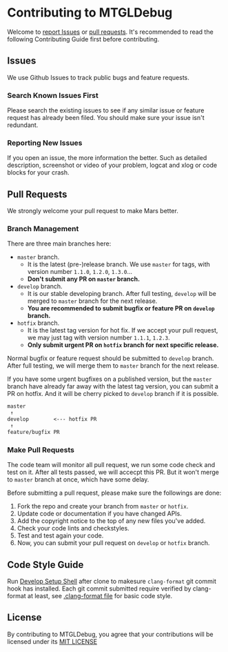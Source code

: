 # Contributing to MTGLDebug

Welcome to [report Issues](https://github.com/MTlab/MTGLDebug/issues) or [pull requests](https://github.com/MTlab/MTGLDebug/pulls). It's recommended to read the following Contributing Guide first before contributing.

## Issues

We use Github Issues to track public bugs and feature requests.

### Search Known Issues First

Please search the existing issues to see if any similar issue or feature request has already been filed. You should make sure your issue isn't redundant.

### Reporting New Issues

If you open an issue, the more information the better. Such as detailed description, screenshot or video of your problem, logcat and xlog or code blocks for your crash.

## Pull Requests

We strongly welcome your pull request to make Mars better.

### Branch Management

There are three main branches here:

- `master` branch.
  - It is the latest (pre-)release branch. We use `master` for tags, with version number `1.1.0`, `1.2.0`, `1.3.0`...
  - **Don't submit any PR on `master` branch.**
- `develop` branch.
  - It is our stable developing branch. After full testing, `develop` will be merged to `master` branch for the next release.
  - **You are recommended to submit bugfix or feature PR on `develop` branch.**
- `hotfix` branch. 
  - It is the latest tag version for hot fix. If we accept your pull request, we may just tag with version number `1.1.1`, `1.2.3`.
  - **Only submit urgent PR on `hotfix` branch for next specific release.**

Normal bugfix or feature request should be submitted to `develop` branch. After full testing, we will merge them to `master` branch for the next release. 

If you have some urgent bugfixes on a published version, but the `master` branch have already far away with the latest tag version, you can submit a PR on hotfix. And it will be cherry picked to `develop` branch if it is possible.

```md
master
 ↑
develop        <--- hotfix PR
 ↑
feature/bugfix PR
```  

### Make Pull Requests

The code team will monitor all pull request, we run some code check and test on it. After all tests passed, we will accecpt this PR. But it won't merge to `master` branch at once, which have some delay.

Before submitting a pull request, please make sure the followings are done:

1. Fork the repo and create your branch from `master` or `hotfix`.
2. Update code or documentation if you have changed APIs.
3. Add the copyright notice to the top of any new files you've added.
4. Check your code lints and checkstyles.
5. Test and test again your code.
6. Now, you can submit your pull request on `develop` or `hotfix` branch.

## Code Style Guide

Run [Develop Setup Shell](./setup.sh) after clone to makesure `clang-format` git commit hook has installed. Each git commit submitted require verified by clang-format at least, see [.clang-format file](./.clang-format) for basic code style.

## License

By contributing to MTGLDebug, you agree that your contributions will be licensed
under its [MIT LICENSE](./LICENSE)
